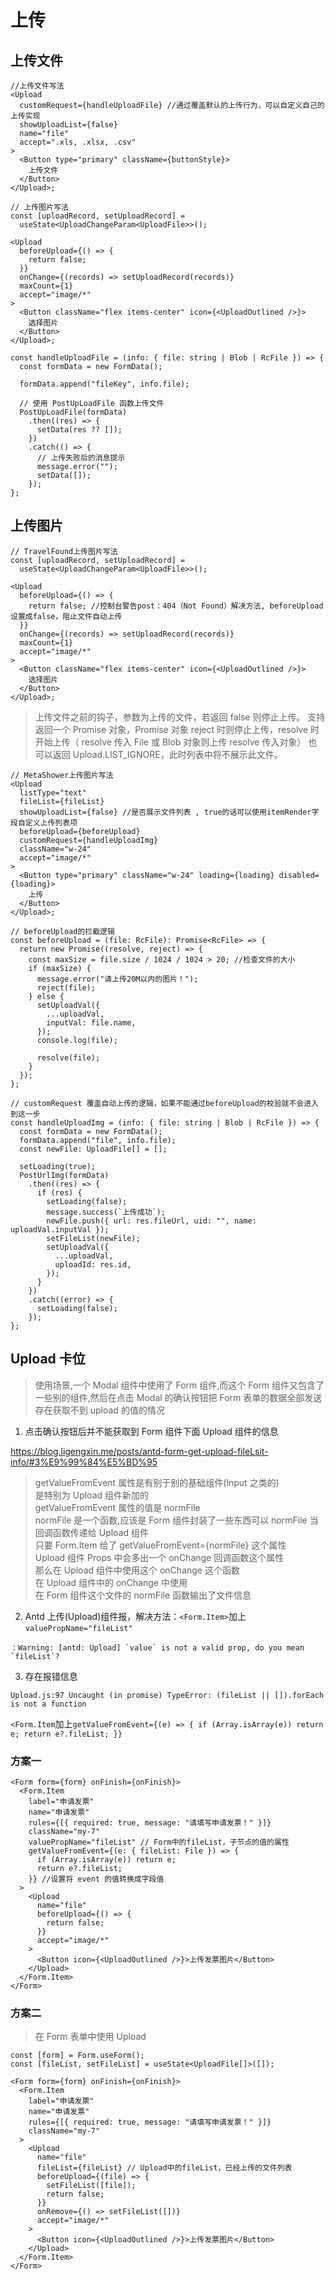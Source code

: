 # 上传

## 上传文件

```tsx
//上传文件写法
<Upload
  customRequest={handleUploadFile} //通过覆盖默认的上传行为，可以自定义自己的上传实现
  showUploadList={false}
  name="file"
  accept=".xls, .xlsx, .csv"
>
  <Button type="primary" className={buttonStyle}>
    上传文件
  </Button>
</Upload>;

// 上传图片写法
const [uploadRecord, setUploadRecord] =
  useState<UploadChangeParam<UploadFile>>();

<Upload
  beforeUpload={() => {
    return false;
  }}
  onChange={(records) => setUploadRecord(records)}
  maxCount={1}
  accept="image/*"
>
  <Button className="flex items-center" icon={<UploadOutlined />}>
    选择图片
  </Button>
</Upload>;
```

```tsx
const handleUploadFile = (info: { file: string | Blob | RcFile }) => {
  const formData = new FormData();

  formData.append("fileKey", info.file);

  // 使用 PostUpLoadFile 函数上传文件
  PostUpLoadFile(formData)
    .then((res) => {
      setData(res ?? []);
    })
    .catch(() => {
      // 上传失败后的消息提示
      message.error("");
      setData([]);
    });
};
```

## 上传图片

```tsx
// TravelFound上传图片写法
const [uploadRecord, setUploadRecord] =
  useState<UploadChangeParam<UploadFile>>();

<Upload
  beforeUpload={() => {
    return false; //控制台警告post：404（Not Found）解决方法, beforeUpload设置成false，阻止文件自动上传
  }}
  onChange={(records) => setUploadRecord(records)}
  maxCount={1}
  accept="image/*"
>
  <Button className="flex items-center" icon={<UploadOutlined />}>
    选择图片
  </Button>
</Upload>;
```

> 上传文件之前的钩子，参数为上传的文件，若返回 false 则停止上传。
> 支持返回一个 Promise 对象，Promise 对象 reject 时则停止上传，resolve 时开始上传（ resolve 传入 File 或 Blob 对象则上传 resolve 传入对象）
> 也可以返回 Upload.LIST_IGNORE，此时列表中将不展示此文件。

```tsx
// MetaShower上传图片写法
<Upload
  listType="text"
  fileList={fileList}
  showUploadList={false} //是否展示文件列表 , true的话可以使用itemRender字段自定义上传列表项
  beforeUpload={beforeUpload}
  customRequest={handleUploadImg}
  className="w-24"
  accept="image/*"
>
  <Button type="primary" className="w-24" loading={loading} disabled={loading}>
    上传
  </Button>
</Upload>;

// beforeUpload的拦截逻辑
const beforeUpload = (file: RcFile): Promise<RcFile> => {
  return new Promise((resolve, reject) => {
    const maxSize = file.size / 1024 / 1024 > 20; //检查文件的大小
    if (maxSize) {
      message.error("请上传20M以内的图片！");
      reject(file);
    } else {
      setUploadVal({
        ...uploadVal,
        inputVal: file.name,
      });
      console.log(file);

      resolve(file);
    }
  });
};

// customRequest 覆盖自动上传的逻辑，如果不能通过beforeUpload的校验就不会进入到这一步
const handleUploadImg = (info: { file: string | Blob | RcFile }) => {
  const formData = new FormData();
  formData.append("file", info.file);
  const newFile: UploadFile[] = [];

  setLoading(true);
  PostUrlImg(formData)
    .then((res) => {
      if (res) {
        setLoading(false);
        message.success(`上传成功`);
        newFile.push({ url: res.fileUrl, uid: "", name: uploadVal.inputVal });
        setFileList(newFile);
        setUploadVal({
          ...uploadVal,
          uploadId: res.id,
        });
      }
    })
    .catch((error) => {
      setLoading(false);
    });
};
```

## Upload 卡位

> 使用场景,一个 Modal 组件中使用了 Form 组件,而这个 Form 组件又包含了一些别的组件,然后在点击 Modal 的确认按钮把 Form 表单的数据全部发送
> 存在获取不到 upload 的值的情况

1. 点击确认按钮后并不能获取到 Form 组件下面 Upload 组件的信息

https://blog.ligengxin.me/posts/antd-form-get-upload-fileLsit-info/#3%E9%99%84%E5%BD%95

> getValueFromEvent 属性是有别于别的基础组件(Input 之类的)  
> 是特别为 Upload 组件新加的  
> getValueFromEvent 属性的值是 normFile  
> normFile 是一个函数,应该是 Form 组件封装了一些东西可以 normFile 当回调函数传递给 Upload 组件  
> 只要 Form.Item 给了 getValueFromEvent={normFile} 这个属性  
> Upload 组件 Props 中会多出一个 onChange 回调函数这个属性  
> 那么在 Upload 组件中使用这个 onChange 这个函数  
> 在 Upload 组件中的 onChange 中使用  
> 在 Form 组件这个文件的 normFile 函数输出了文件信息

2. Antd 上传(Upload)组件报，解决方法：`<Form.Item>`加上`valuePropName="fileList"`

```log
：Warning: [antd: Upload] `value` is not a valid prop, do you mean `fileList`?
```

3. 存在报错信息

```log
Upload.js:97 Uncaught (in promise) TypeError: (fileList || []).forEach is not a function
```

`<Form.Item`加上`getValueFromEvent={(e) => {
      if (Array.isArray(e)) return e;
      return e?.fileList;
    }}`

### 方案一

```tsx
<Form form={form} onFinish={onFinish}>
  <Form.Item
    label="申请发票"
    name="申请发票"
    rules={[{ required: true, message: "请填写申请发票！" }]}
    className="my-7"
    valuePropName="fileList" // Form中的fileList，子节点的值的属性
    getValueFromEvent={(e: { fileList: File }) => {
      if (Array.isArray(e)) return e;
      return e?.fileList;
    }} //设置将 event 的值转换成字段值
  >
    <Upload
      name="file"
      beforeUpload={() => {
        return false;
      }}
      accept="image/*"
    >
      <Button icon={<UploadOutlined />}>上传发票图片</Button>
    </Upload>
  </Form.Item>
</Form>
```

### 方案二

> 在 Form 表单中使用 Upload

```tsx
const [form] = Form.useForm();
const [fileList, setFileList] = useState<UploadFile[]>([]);
```

```tsx
<Form form={form} onFinish={onFinish}>
  <Form.Item
    label="申请发票"
    name="申请发票"
    rules={[{ required: true, message: "请填写申请发票！" }]}
    className="my-7"
  >
    <Upload
      name="file"
      fileList={fileList} // Upload中的fileList，已经上传的文件列表
      beforeUpload={(file) => {
        setFileList([file]);
        return false;
      }}
      onRemove={() => setFileList([])}
      accept="image/*"
    >
      <Button icon={<UploadOutlined />}>上传发票图片</Button>
    </Upload>
  </Form.Item>
</Form>
```
